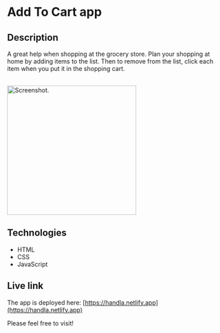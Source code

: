 # Add To Cart app

## Description
A great help when shopping at the grocery store. Plan your shopping at home by adding items to the list. Then to remove from the list, click each item when you put it in the shopping cart.



<br/>
<img src="screen-shot.png" alt="Screenshot." width="300px"/>

## Technologies
- HTML
- CSS
- JavaScript

## Live link
The app is deployed here:
[https://handla.netlify.app](https://handla.netlify.app)

Please feel free to visit!

